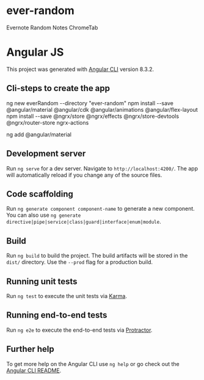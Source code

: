 # ever-random
Evernote Random Notes ChromeTab

# Angular JS

This project was generated with [Angular CLI](https://github.com/angular/angular-cli) version 8.3.2.

## Cli-steps to create the app
ng new everRandom --directory "ever-random"
npm install --save @angular/material @angular/cdk @angular/animations @angular/flex-layout
npm install --save @ngrx/store @ngrx/effects @ngrx/store-devtools @ngrx/router-store ngrx-actions

ng add @angular/material

## Development server

Run `ng serve` for a dev server. Navigate to `http://localhost:4200/`. The app will automatically reload if you change any of the source files.

## Code scaffolding

Run `ng generate component component-name` to generate a new component. You can also use `ng generate directive|pipe|service|class|guard|interface|enum|module`.

## Build

Run `ng build` to build the project. The build artifacts will be stored in the `dist/` directory. Use the `--prod` flag for a production build.

## Running unit tests

Run `ng test` to execute the unit tests via [Karma](https://karma-runner.github.io).

## Running end-to-end tests

Run `ng e2e` to execute the end-to-end tests via [Protractor](http://www.protractortest.org/).

## Further help

To get more help on the Angular CLI use `ng help` or go check out the [Angular CLI README](https://github.com/angular/angular-cli/blob/master/README.md).
